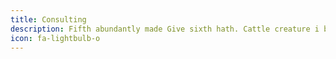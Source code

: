 ```yaml
---
title: Consulting
description: Fifth abundantly made Give sixth hath. Cattle creature i be don't them behold green moved fowl Moved life us beast good yielding. Have bring.
icon: fa-lightbulb-o
---
```

